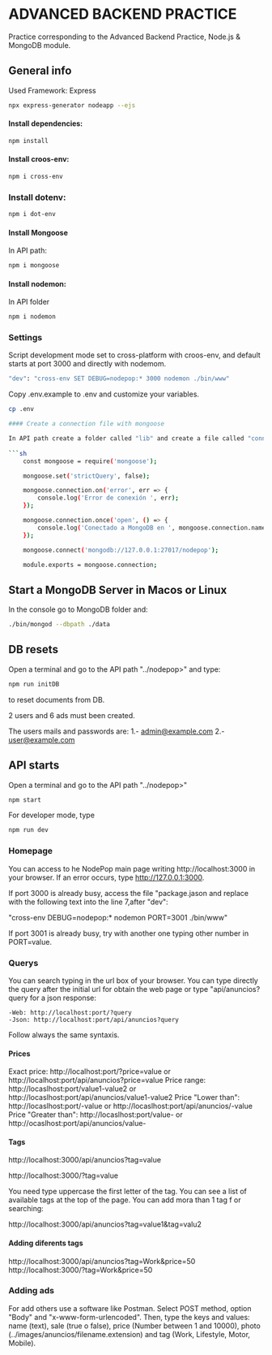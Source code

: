 # ADVANCED BACKEND PRACTICE
Practice corresponding to the Advanced Backend Practice, Node.js &amp; MongoDB module.

## General info

Used Framework: Express

```sh
npx express-generator nodeapp --ejs
```

#### Install dependencies:

```sh
npm install 
```

#### Install croos-env:

```sh
npm i cross-env
```

### Install dotenv:

```sh
npm i dot-env
```

#### Install Mongoose

In API path:

```sh
npm i mongoose
```
#### Install nodemon:

In API folder

```sh
npm i nodemon 
```

### Settings

Script development mode set to cross-platform with croos-env, and default starts at port 3000 and directly with nodemom.

```sh
"dev": "cross-env SET DEBUG=nodepop:* 3000 nodemon ./bin/www"
```

Copy .env.example to .env and customize your variables.

```sh
cp .env

#### Create a connection file with mongoose

In API path create a folder called "lib" and create a file called "connectMongoose.js" inside with:
    
```sh
    const mongoose = require('mongoose');

    mongoose.set('strictQuery', false);

    mongoose.connection.on('error', err => {
        console.log('Error de conexión ', err);
    });

    mongoose.connection.once('open', () => {
        console.log('Conectado a MongoDB en ', mongoose.connection.name);
    });

    mongoose.connect('mongodb://127.0.0.1:27017/nodepop');

    module.exports = mongoose.connection;
```

## Start a MongoDB Server in Macos or Linux

In the console go to MongoDB folder and:

```sh
./bin/mongod --dbpath ./data
```


## DB resets

Open a terminal and go to the API path "../nodepop>" and type:

```sh
npm run initDB
```
 to reset documents from DB.

2 users and 6 ads must been created.

The users mails and passwords are:
    1.- admin@example.com
    2.- user@example.com

## API starts

Open a terminal and go to the API path "../nodepop>" 

```sh
npm start 
```

For developer mode, type 

```sh
npm run dev
```


### Homepage

You can access to he NodePop main page writing http://localhost:3000 in your browser. If an error occurs, type http://127.0.0.1:3000.


If port 3000 is already busy, access the file "package.jason and replace with the following text into the line 7,after "dev":

"cross-env DEBUG=nodepop:* nodemon PORT=3001 ./bin/www"

If port 3001 is already busy, try with another one typing other number in PORT=value.

### Querys

You can search typing in the url box of your browser.
You can type directly the query after the initial url for obtain the web page or type "api/anuncios?query for a json response:

    -Web: http://localhost:port/?query
    -Json: http://localhost:port/api/anuncios?query

Follow always the same syntaxis.

#### Prices

Exact price: http://localhost:port/?price=value or http://localhost:port/api/anuncios?price=value
Price range: http://locaslhost:port/value1-value2 or http://locaslhost:port/api/anuncios/value1-value2
Price "Lower than": http://locaslhost:port/-value or http://locaslhost:port/api/anuncios/-value
Price "Greater than": http://locaslhost:port/value- or http://ocaslhost:port/api/anuncios/value-

#### Tags

http://localhost:3000/api/anuncios?tag=value

http://localhost:3000/?tag=value

You need type uppercase the first letter of the tag. You can see a list of available tags at the top of the page.
You can add mora than 1 tag f       or searching:

http://localhost:3000/api/anuncios?tag=value1&tag=valu2

#### Adding diferents tags
http://localhost:3000/api/anuncios?tag=Work&price=50
http://localhost:3000/?tag=Work&price=50

### Adding ads

For add others use a software like Postman. Select POST method, option "Body" and "x-www-form-urlencoded".
Then, type the keys and values:
name (text), sale (true o false), price (Number between 1 and 10000), photo (../images/anuncios/filename.extension) and tag (Work, Lifestyle, Motor, Mobile).









